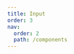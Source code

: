 ```yaml
---
title: Input
order: 3
nav:
  order: 2
  path: /components
---
```


```


```

<code src="./demos/base.tsx"></code>
